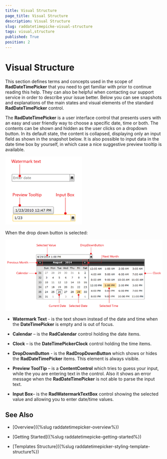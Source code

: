 ```yaml
---
title: Visual Structure
page_title: Visual Structure
description: Visual Structure
slug: raddatetimepicke-visual-structure
tags: visual,structure
published: True
position: 2
---
```


# Visual Structure

This section defines terms and concepts used in the scope of __RadDateTimePicker__ that you need to get familiar with prior to continue reading this help. They can also be helpful when contacting our support service in order to describe your issue better. Below you can see snapshots and explanations of the main states and visual elements of the standard __RadDateTimePicker__ control.        

The __RadDateTimePicker__ is a user interface control that presents users with an easy and user friendly way to choose a specific date, time or both. The contents can be shown and hidden as the user clicks on a dropdown button. In its default state, the content is collapsed, displaying only an input field as shown in the snapshot below. It is also possible to input data in the date time box by yourself, in which case a nice suggestive preview tooltip is available.        

![Rad Date Time Picker Visual Structure 03](images/RadDateTimePicker_Visual_Structure_03.png)

When the drop down button is selected:

![Rad Date Time Picker Visual Structure 04](images/RadDateTimePicker_Visual_Structure_04.png)

* __Watermark Text__ - is the text shown instead of the date and time when the __DateTimePicker__ is empty and is out of focus.

* __Calendar__ – is the __RadCalendar__ control holding the date items.

* __Clock__ – is the __DateTimePickerClock__ control holding the time items.

* __DropDownButton__ - is the __RadDropDownButton__ which shows or hides the __RadDateTimePicker__ items. This element is always visible.

* __Preview ToolTip__ – is a __ContentControl__ which tries to guess your input, while the you are entering text in the control. Also it shows an error message when the __RadDateTimePicker__ is not able to parse the input text.

* __Input Box__– is the __RadWatermarkTextBox__ control showing the selected value and allowing you to enter date/time values.

## See Also

 * [Overview]({%slug raddatetimepicker-overview%})

 * [Getting Started]({%slug raddatetimepicke-getting-started%})

 * [Templates Structure]({%slug raddatetimepicker-styling-template-structure%})
